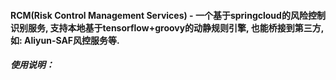 #### RCM(Risk Control Management Services) - 一个基于springcloud的风险控制识别服务,  支持本地基于tensorflow+groovy的动静规则引擎, 也能桥接到第三方, 如: Aliyun-SAF风控服务等.

##### 使用说明：
